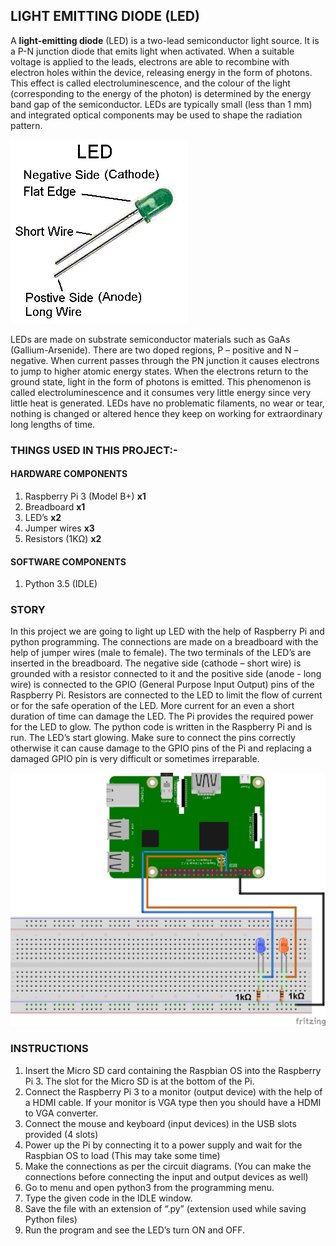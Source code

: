## LIGHT EMITTING DIODE (LED)

A **light-emitting diode** (LED) is a two-lead semiconductor light source. It is a P-N junction diode that emits light when activated. When a suitable voltage is applied to the leads, electrons are able to recombine with electron holes within the device, releasing energy in the form of photons. This effect is called electroluminescence, and the colour of the light (corresponding to the energy of the photon) is determined by the energy band gap of the semiconductor. LEDs are typically small (less than 1 mm) and integrated optical components may be used to shape the radiation pattern.

![](https://github.com/11RO05/handson-iot-raspberrypi/blob/master/images/LED.png) 

LEDs are made on substrate semiconductor materials such as GaAs (Gallium-Arsenide). There are two doped regions, P – positive and N – negative. When current passes through the PN junction it causes electrons to jump to higher atomic energy states. When the electrons return to the ground state, light in the form of photons is emitted. This phenomenon is called electroluminescence and it consumes very little energy since very little heat is generated. LEDs have no problematic filaments, no wear or tear, nothing is changed or altered hence they keep on working for extraordinary long lengths of time.

### THINGS USED IN THIS PROJECT:-

#### HARDWARE COMPONENTS
1.	Raspberry Pi 3 (Model B+)	**x1**
2.	Breadboard  		        	**x1**
3.	LED’s				              **x2**
4.	Jumper wires		        	**x3**
5.	Resistors (1KΩ)		      	**x2**

#### SOFTWARE COMPONENTS
1.	Python 3.5 (IDLE)

### STORY
In this project we are going to light up LED with the help of Raspberry Pi and python programming. The connections are made on a breadboard with the help of jumper wires (male to female). The two terminals of the LED’s are inserted in the breadboard. The negative side (cathode – short wire) is grounded with a resistor connected to it and the positive side (anode - long wire) is connected to the GPIO (General Purpose Input Output) pins of the Raspberry Pi. Resistors are connected to the LED to limit the flow of current or for the safe operation of the LED. More current for an even a short duration of time can damage the LED. The Pi provides the required power for the LED to glow. The python code is written in the Raspberry Pi and is run. The LED’s start glowing. Make sure to connect the pins correctly otherwise it can cause damage to the GPIO pins of the Pi and replacing a damaged GPIO pin is very difficult or sometimes irreparable. 

![](https://github.com/11RO05/handson-iot-raspberrypi/blob/master/circuit-diagram/LED.png)

### INSTRUCTIONS
1.	Insert the Micro SD card containing the Raspbian OS into the Raspberry Pi 3. The slot for the Micro SD is at the bottom of the Pi.
2.	Connect the Raspberry Pi 3 to a monitor (output device) with the help of a HDMI cable. If your monitor is VGA type then you should have a HDMI to VGA 	converter. 
3.	Connect the mouse and keyboard (input devices) in the USB slots provided (4 slots)
4.	Power up the Pi by connecting it to a power supply and wait for the Raspbian OS to load (This may take some time)
5.	Make the connections as per the circuit diagrams. (You can make the connections before connecting the input and output devices as well)
6.	Go to menu and open python3 from the programming menu.
7.	Type the given code in the IDLE window.
8.	Save the file with an extension of “.py” (extension used while saving Python files)
9.	Run the program and see the LED’s turn ON and OFF.



